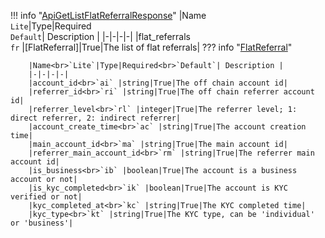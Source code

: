 !!! info "[ApiGetListFlatReferralResponse](/../../schemas/api_get_list_flat_referral_response)"
    |Name<br>`Lite`|Type|Required<br>`Default`| Description |
    |-|-|-|-|
    |flat_referrals<br>`fr` |[FlatReferral]|True|The list of flat referrals|
    ??? info "[FlatReferral](/../../schemas/flat_referral)"
        <br>

        |Name<br>`Lite`|Type|Required<br>`Default`| Description |
        |-|-|-|-|
        |account_id<br>`ai` |string|True|The off chain account id|
        |referrer_id<br>`ri` |string|True|The off chain referrer account id|
        |referrer_level<br>`rl` |integer|True|The referrer level; 1: direct referrer, 2: indirect referrer|
        |account_create_time<br>`ac` |string|True|The account creation time|
        |main_account_id<br>`ma` |string|True|The main account id|
        |referrer_main_account_id<br>`rm` |string|True|The referrer main account id|
        |is_business<br>`ib` |boolean|True|The account is a business account or not|
        |is_kyc_completed<br>`ik` |boolean|True|The account is KYC verified or not|
        |kyc_completed_at<br>`kc` |string|True|The KYC completed time|
        |kyc_type<br>`kt` |string|True|The KYC type, can be 'individual' or 'business'|
